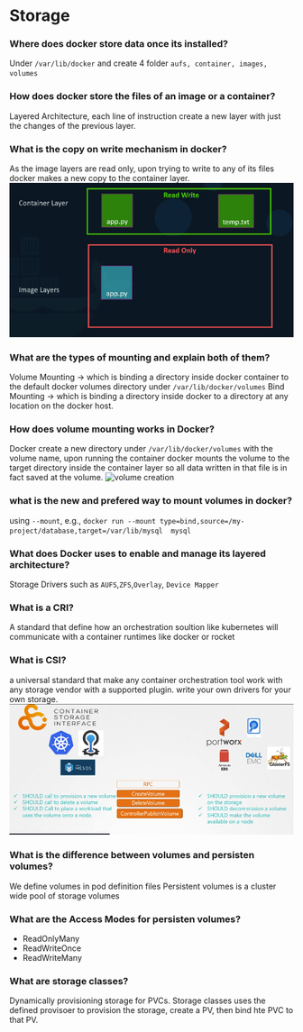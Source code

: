 # Storage

### Where does docker store data once its installed?
Under `/var/lib/docker` and create 4 folder `aufs, container, images, volumes`

### How does docker store the files of an image or a container?
Layered Architecture, each line of instruction create a new layer with just the changes of the previous layer.

### What is the copy on write mechanism in docker?
As the image layers are read only, upon trying to write to any of its files docker makes a new copy to the container layer.
![copy on write](./images/copy-on-write.png)

### What are the types of mounting and explain both of them?
Volume Mounting -> which is binding a directory inside docker container to the default docker volumes directory under `/var/lib/docker/volumes`
Bind Mounting -> which is binding a directory inside docker to a directory at any location on the docker host.

### How does volume mounting works in Docker?
Docker create a new directory under `/var/lib/docker/volumes` with the volume name, upon running the container docker mounts the volume to the target directory inside the container layer so all data written in that file is in fact saved at the volume.
![volume creation](volume-creation.png)

### what is the new and prefered way to mount volumes in docker?
using `--mount`, e.g., `docker run --mount type=bind,source=/my-project/database,target=/var/lib/mysql  mysql`

### What does Docker uses to enable and manage its layered architecture?
Storage Drivers such as `AUFS`,`ZFS`,`Overlay`, `Device Mapper`

### What is a CRI?
A standard that define how an orchestration soultion like kubernetes will communicate with a container runtimes like docker or rocket

### What is CSI?
a universal standard that make any container orchestration tool work with any storage vendor with a supported plugin. write your own drivers for your own storage.
![csi](./images/csi.png)

### What is the difference between volumes and persisten volumes?
We define volumes in pod definition files
Persistent volumes is a cluster wide pool of storage volumes 

### What are the Access Modes for persisten volumes?
- ReadOnlyMany
- ReadWriteOnce
- ReadWriteMany

### What are storage classes?
Dynamically provisioning storage for PVCs.
Storage classes uses the defined provisoer to provision the storage, create a PV, then bind hte PVC to that PV.


